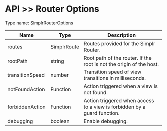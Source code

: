 # API >> Router Options

Type name: SimplrRouterOptions

| Name            | Type        | Description                                                              |
| --------------- | ----------- | ------------------------------------------------------------------------ |
| routes          | SimplrRoute | Routes provided for the Simplr Router.                                   |
| rootPath        | string      | Root path of the router. If the root is not the origin of the host.      |
| transitionSpeed | number      | Transition speed of view transitions in milliseconds.                    |
| notFoundAction  | Function    | Action triggered when a view is not found.                               |
| forbiddenAction | Function    | Action triggered when access to a view is forbidden by a guard function. |
| debugging       | boolean     | Enable debugging.                                                        |
